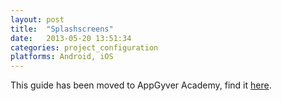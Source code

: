 ```yaml
---
layout: post
title:  "Splashscreens"
date:   2013-05-20 13:51:34
categories: project_configuration
platforms: Android, iOS
---
```


This guide has been moved to AppGyver Academy, find it [here](https://academy.appgyver.com/categories/3-user-interface-and-design/contents/73-configuring-splashscreens).
